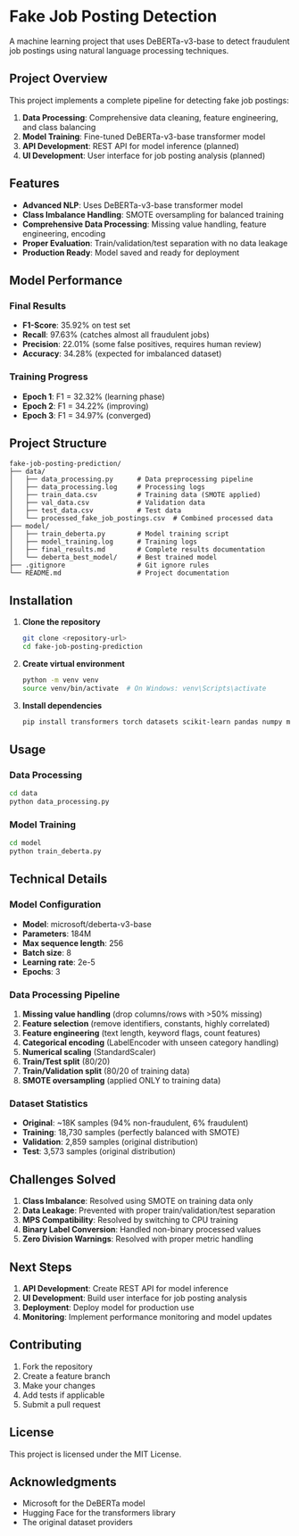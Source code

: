 # Fake Job Posting Detection

A machine learning project that uses DeBERTa-v3-base to detect fraudulent job postings using natural language processing techniques.

## Project Overview

This project implements a complete pipeline for detecting fake job postings:
1. **Data Processing**: Comprehensive data cleaning, feature engineering, and class balancing
2. **Model Training**: Fine-tuned DeBERTa-v3-base transformer model
3. **API Development**: REST API for model inference (planned)
4. **UI Development**: User interface for job posting analysis (planned)

## Features

- **Advanced NLP**: Uses DeBERTa-v3-base transformer model
- **Class Imbalance Handling**: SMOTE oversampling for balanced training
- **Comprehensive Data Processing**: Missing value handling, feature engineering, encoding
- **Proper Evaluation**: Train/validation/test separation with no data leakage
- **Production Ready**: Model saved and ready for deployment

## Model Performance

### Final Results
- **F1-Score**: 35.92% on test set
- **Recall**: 97.63% (catches almost all fraudulent jobs)
- **Precision**: 22.01% (some false positives, requires human review)
- **Accuracy**: 34.28% (expected for imbalanced dataset)

### Training Progress
- **Epoch 1**: F1 = 32.32% (learning phase)
- **Epoch 2**: F1 = 34.22% (improving)
- **Epoch 3**: F1 = 34.97% (converged)

## Project Structure

```
fake-job-posting-prediction/
├── data/
│   ├── data_processing.py      # Data preprocessing pipeline
│   ├── data_processing.log     # Processing logs
│   ├── train_data.csv          # Training data (SMOTE applied)
│   ├── val_data.csv            # Validation data
│   ├── test_data.csv           # Test data
│   └── processed_fake_job_postings.csv  # Combined processed data
├── model/
│   ├── train_deberta.py        # Model training script
│   ├── model_training.log      # Training logs
│   ├── final_results.md        # Complete results documentation
│   └── deberta_best_model/     # Best trained model
├── .gitignore                  # Git ignore rules
└── README.md                   # Project documentation
```

## Installation

1. **Clone the repository**
   ```bash
   git clone <repository-url>
   cd fake-job-posting-prediction
   ```

2. **Create virtual environment**
   ```bash
   python -m venv venv
   source venv/bin/activate  # On Windows: venv\Scripts\activate
   ```

3. **Install dependencies**
   ```bash
   pip install transformers torch datasets scikit-learn pandas numpy matplotlib seaborn imbalanced-learn
   ```

## Usage

### Data Processing
```bash
cd data
python data_processing.py
```

### Model Training
```bash
cd model
python train_deberta.py
```

## Technical Details

### Model Configuration
- **Model**: microsoft/deberta-v3-base
- **Parameters**: 184M
- **Max sequence length**: 256
- **Batch size**: 8
- **Learning rate**: 2e-5
- **Epochs**: 3

### Data Processing Pipeline
1. **Missing value handling** (drop columns/rows with >50% missing)
2. **Feature selection** (remove identifiers, constants, highly correlated)
3. **Feature engineering** (text length, keyword flags, count features)
4. **Categorical encoding** (LabelEncoder with unseen category handling)
5. **Numerical scaling** (StandardScaler)
6. **Train/Test split** (80/20)
7. **Train/Validation split** (80/20 of training data)
8. **SMOTE oversampling** (applied ONLY to training data)

### Dataset Statistics
- **Original**: ~18K samples (94% non-fraudulent, 6% fraudulent)
- **Training**: 18,730 samples (perfectly balanced with SMOTE)
- **Validation**: 2,859 samples (original distribution)
- **Test**: 3,573 samples (original distribution)

## Challenges Solved

1. **Class Imbalance**: Resolved using SMOTE on training data only
2. **Data Leakage**: Prevented with proper train/validation/test separation
3. **MPS Compatibility**: Resolved by switching to CPU training
4. **Binary Label Conversion**: Handled non-binary processed values
5. **Zero Division Warnings**: Resolved with proper metric handling

## Next Steps

1. **API Development**: Create REST API for model inference
2. **UI Development**: Build user interface for job posting analysis
3. **Deployment**: Deploy model for production use
4. **Monitoring**: Implement performance monitoring and model updates

## Contributing

1. Fork the repository
2. Create a feature branch
3. Make your changes
4. Add tests if applicable
5. Submit a pull request

## License

This project is licensed under the MIT License.

## Acknowledgments

- Microsoft for the DeBERTa model
- Hugging Face for the transformers library
- The original dataset providers 